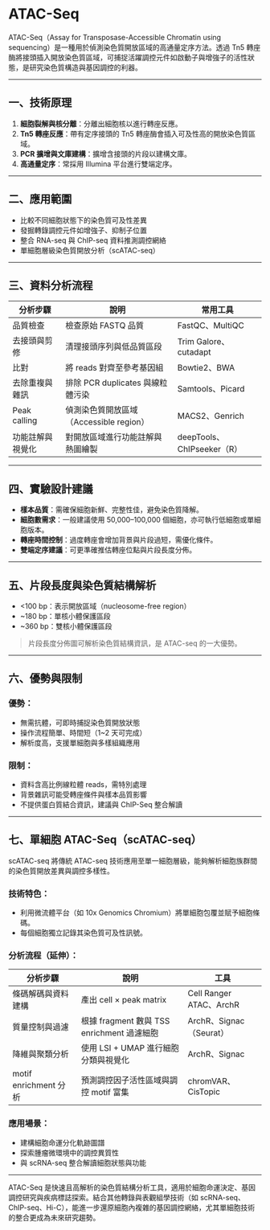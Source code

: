 # ATAC-Seq

ATAC-Seq（Assay for Transposase-Accessible Chromatin using sequencing）是一種用於偵測染色質開放區域的高通量定序方法。透過 Tn5 轉座酶將接頭插入開放染色質區域，可捕捉活躍調控元件如啟動子與增強子的活性狀態，是研究染色質構造與基因調控的利器。

---

## 一、技術原理

1. **細胞裂解與核分離**：分離出細胞核以進行轉座反應。
2. **Tn5 轉座反應**：帶有定序接頭的 Tn5 轉座酶會插入可及性高的開放染色質區域。
3. **PCR 擴增與文庫建構**：擴增含接頭的片段以建構文庫。
4. **高通量定序**：常採用 Illumina 平台進行雙端定序。

---

## 二、應用範圍

* 比較不同細胞狀態下的染色質可及性差異
* 發掘轉錄調控元件如增強子、抑制子位置
* 整合 RNA-seq 與 ChIP-seq 資料推測調控網絡
* 單細胞層級染色質開放分析（scATAC-seq）

---

## 三、資料分析流程

| 分析步驟         | 說明                           | 常用工具                    |
| ------------ | ---------------------------- | ----------------------- |
| 品質檢查         | 檢查原始 FASTQ 品質                | FastQC、MultiQC          |
| 去接頭與剪修       | 清理接頭序列與低品質區段                 | Trim Galore、cutadapt    |
| 比對           | 將 reads 對齊至參考基因組             | Bowtie2、BWA             |
| 去除重複與雜訊      | 排除 PCR duplicates 與線粒體污染     | Samtools、Picard         |
| Peak calling | 偵測染色質開放區域（Accessible region） | MACS2、Genrich           |
| 功能註解與視覺化     | 對開放區域進行功能註解與熱圖繪製             | deepTools、ChIPseeker（R） |

---

## 四、實驗設計建議

* **樣本品質**：需確保細胞新鮮、完整性佳，避免染色質降解。
* **細胞數需求**：一般建議使用 50,000–100,000 個細胞，亦可執行低細胞或單細胞版本。
* **轉座時間控制**：過度轉座會增加背景與片段過短，需優化條件。
* **雙端定序建議**：可更準確推估轉座位點與片段長度分佈。

---

## 五、片段長度與染色質結構解析

* <100 bp：表示開放區域（nucleosome-free region）
* \~180 bp：單核小體保護區段
* \~360 bp：雙核小體保護區段

> 片段長度分佈圖可解析染色質結構資訊，是 ATAC-seq 的一大優勢。

---

## 六、優勢與限制

### 優勢：

* 無需抗體，可即時捕捉染色質開放狀態
* 操作流程簡單、時間短（1\~2 天可完成）
* 解析度高，支援單細胞與多樣組織應用

### 限制：

* 資料含高比例線粒體 reads，需特別處理
* 背景雜訊可能受轉座條件與樣本品質影響
* 不提供蛋白質結合資訊，建議與 ChIP-Seq 整合解讀

---

## 七、單細胞 ATAC-Seq（scATAC-seq）

scATAC-seq 將傳統 ATAC-seq 技術應用至單一細胞層級，能夠解析細胞族群間的染色質開放差異與調控多樣性。

### 技術特色：

* 利用微流體平台（如 10x Genomics Chromium）將單細胞包覆並賦予細胞條碼。
* 每個細胞獨立記錄其染色質可及性訊號。

### 分析流程（延伸）：

| 分析步驟                | 說明                                 | 工具                     |
| ------------------- | ---------------------------------- | ---------------------- |
| 條碼解碼與資料建構           | 產出 cell × peak matrix              | Cell Ranger ATAC、ArchR |
| 質量控制與過濾             | 根據 fragment 數與 TSS enrichment 過濾細胞 | ArchR、Signac（Seurat）   |
| 降維與聚類分析             | 使用 LSI + UMAP 進行細胞分類與視覺化           | ArchR、Signac           |
| motif enrichment 分析 | 預測調控因子活性區域與調控 motif 富集             | chromVAR、CisTopic      |

### 應用場景：

* 建構細胞命運分化軌跡圖譜
* 探索腫瘤微環境中的調控異質性
* 與 scRNA-seq 整合解讀細胞狀態與功能

---

ATAC-Seq 是快速且高解析的染色質結構分析工具，適用於細胞命運決定、基因調控研究與疾病標誌探索。結合其他轉錄與表觀組學技術（如 scRNA-seq、ChIP-seq、Hi-C），能進一步還原細胞內複雜的基因調控網絡，尤其單細胞技術的整合更成為未來研究趨勢。
